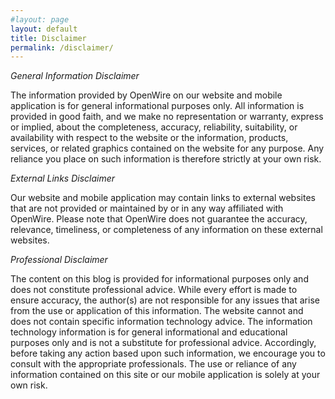 ```yaml
---
#layout: page
layout: default
title: Disclaimer
permalink: /disclaimer/
---
```


<em>General Information Disclaimer</em>

The information provided by OpenWire on our website and mobile application is for general informational purposes only. All information is provided in good faith, and we make no representation or warranty, express or implied, about the completeness, accuracy, reliability, suitability, or availability with respect to the website or the information, products, services, or related graphics contained on the website for any purpose. Any reliance you place on such information is therefore strictly at your own risk.

<em>External Links Disclaimer</em>

Our website and mobile application may contain links to external websites that are not provided or maintained by or in any way affiliated with OpenWire. Please note that OpenWire does not guarantee the accuracy, relevance, timeliness, or completeness of any information on these external websites.

<em>Professional Disclaimer</em>

The content on this blog is provided for informational purposes only and does not constitute professional advice. While every effort is made to ensure accuracy, the author(s) are not responsible for any issues that arise from the use or application of this information. The website cannot and does not contain specific information technology advice. The information technology information is for general informational and educational purposes only and is not a substitute for professional advice. Accordingly, before taking any action based upon such information, we encourage you to consult with the appropriate professionals. The use or reliance of any information contained on this site or our mobile application is solely at your own risk.
